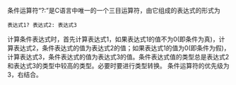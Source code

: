 条件运算符“?:”是C语言中唯一的一个三目运算符，由它组成的表达式的形式为
```  
表达式1? 表达式2: 表达式3
```
计算条件表达式时，首先计算表达式1，如果表达式1的值不为0(即条件为真)，计算表达式2，条件表达式的值为表达式2的值；如果表达式1的值为0(即条件为假)，计算表达式3，条件表达式的值为表达式3的值。条件表达式值的类型总是表达式2和表达式3的类型中较高的类型。必要时要进行类型转换。
条件运算符的优先级为3，右结合。
